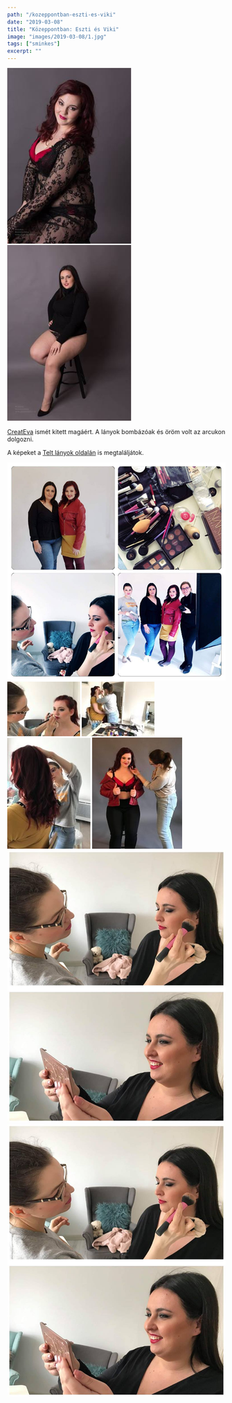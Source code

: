 ```yaml
---
path: "/kozeppontban-eszti-es-viki"
date: "2019-03-08"
title: "Közeppontban: Eszti és Viki"
image: "images/2019-03-08/1.jpg"
tags: ["sminkes"]
excerpt: ""
---
```


![First image](images/2019-03-08/1.jpg) ![Second image](images/2019-03-08/2.jpg)

[CreatEva](https://www.facebook.com/createva/) ismét kitett magáért. A lányok bombázóak és öröm volt az arcukon dolgozni.

A képeket a [Telt lányok oldalán](https://www.facebook.com/Telt-l%C3%A1nyok-oldala-364263900332251/?hc_ref=ARSWJKjru8SPwXLBcMWLAEAlXQNsG2bh1hARvcaclMKkHT-bX6GjEiAUJHPuJSHlsFQ&fref=nf&__xts__[0]=68.ARDabC9MsdjSUjMCQkK7UmdCwuKk3mpp99S4CYjfiIhLM2zks5GiSTI4O-wAycT62TZCwxXn6M9DRZnv9HWXwsd-ltSDg4b8eOR7AzG7Gc2LaT8EAJV9S8v6eN7mXioI0CJNMVNE6d6xFdYMQtwIZRDwedwvM89u9j7V3QOmhfWtcHxAUGMRGWbv_OW7ur1__oe5aBITiq_ZSyl3tIOoDlTiO5MfeTEi9N_Am4fQ2rZRcYUbj_VeDcTgdtkYf941xAoqkOpcUqZlEK9wyxNtSIDApKZznmo3cJ8nmAwo_tIiSjjCujczOS_ZLALir9VRPmWHQnxLXpkCLNvMUxN6K5pW6w&__tn__=kC-R) is megtaláljátok.

![Third image](images/2019-03-08/3.jpg)
![Fourth image](images/2019-03-08/4.jpg)
![Fifth image](images/2019-03-08/5.jpg)
![Sixth image](images/2019-03-08/6.jpg)
![Seventh image](images/2019-03-08/7.jpg)
![Eight image](images/2019-03-08/8.jpg)
![Nineth image](images/2019-03-08/9.jpg)

